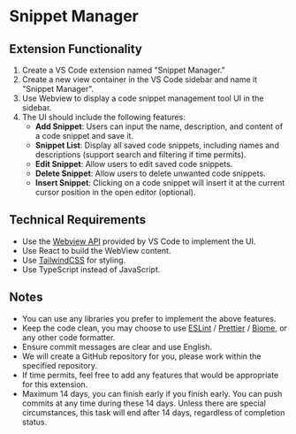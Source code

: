 # Snippet Manager

## Extension Functionality

1. Create a VS Code extension named "Snippet Manager."
2. Create a new view container in the VS Code sidebar and name it "Snippet Manager".
3. Use Webview to display a code snippet management tool UI in the sidebar.
4. The UI should include the following features:
   - **Add Snippet**: Users can input the name, description, and content of a code snippet and save it.
   - **Snippet List**: Display all saved code snippets, including names and descriptions (support search and filtering if time permits).
   - **Edit Snippet**: Allow users to edit saved code snippets.
   - **Delete Snippet**: Allow users to delete unwanted code snippets.
   - **Insert Snippet**: Clicking on a code snippet will insert it at the current cursor position in the open editor (optional).

## Technical Requirements

- Use the [Webview API](https://code.visualstudio.com/api/extension-guides/webview) provided by VS Code to implement the UI.
- Use React to build the WebView content.
- Use [TailwindCSS](https://tailwindcss.com/) for styling.
- Use TypeScript instead of JavaScript.

## Notes

- You can use any libraries you prefer to implement the above features.
- Keep the code clean, you may choose to use [ESLint](https://eslint.org/) / [Prettier](https://prettier.io/) / [Biome](https://biomejs.dev/), or any other code formatter.
- Ensure commit messages are clear and use English.
- We will create a GitHub repository for you, please work within the specified repository.
- If time permits, feel free to add any features that would be appropriate for this extension.
- Maximum 14 days, you can finish early if you finish early. You can push commits at any time during these 14 days. Unless there are special circumstances, this task will end after 14 days, regardless of completion status.
